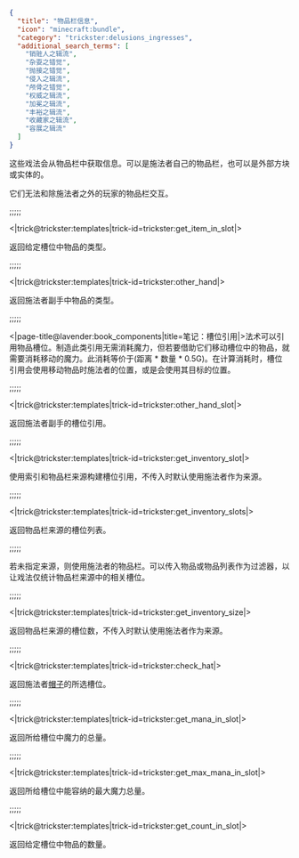 ```json
{
  "title": "物品栏信息",
  "icon": "minecraft:bundle",
  "category": "trickster:delusions_ingresses",
  "additional_search_terms": [
    "销赃人之辑流",
    "杂耍之错觉",
    "抛接之错觉",
    "侵入之辑流",
    "颅骨之错觉",
    "权威之辑流",
    "加冕之辑流",
    "丰裕之辑流",
    "收藏家之辑流",
    "容展之辑流"
  ]
}
```

这些戏法会从物品栏中获取信息。可以是施法者自己的物品栏，也可以是外部方块或实体的。


它们无法和除施法者之外的玩家的物品栏交互。

;;;;;

<|trick@trickster:templates|trick-id=trickster:get_item_in_slot|>

返回给定槽位中物品的类型。

;;;;;

<|trick@trickster:templates|trick-id=trickster:other_hand|>

返回施法者副手中物品的类型。

;;;;;

<|page-title@lavender:book_components|title=笔记：槽位引用|>法术可以引用物品槽位。制造此类引用无需消耗魔力，但若要借助它们移动槽位中的物品，就需要消耗移动的魔力。此消耗等价于(距离 * 数量 * 0.5G)。在计算消耗时，槽位引用会使用移动物品时施法者的位置，或是会使用其目标的位置。

;;;;;

<|trick@trickster:templates|trick-id=trickster:other_hand_slot|>

返回施法者副手的槽位引用。

;;;;;

<|trick@trickster:templates|trick-id=trickster:get_inventory_slot|>

使用索引和物品栏来源构建槽位引用，不传入时默认使用施法者作为来源。

;;;;;

<|trick@trickster:templates|trick-id=trickster:get_inventory_slots|>

返回物品栏来源的槽位列表。

;;;;;

若未指定来源，则使用施法者的物品栏。可以传入物品或物品列表作为过滤器，以让戏法仅统计物品栏来源中的相关槽位。

;;;;;

<|trick@trickster:templates|trick-id=trickster:get_inventory_size|>

返回物品栏来源的槽位数，不传入时默认使用施法者作为来源。

;;;;;

<|trick@trickster:templates|trick-id=trickster:check_hat|>

返回施法者[帽子](^trickster:items/top_hat)的所选槽位。

;;;;;

<|trick@trickster:templates|trick-id=trickster:get_mana_in_slot|>

返回所给槽位中魔力的总量。

;;;;;

<|trick@trickster:templates|trick-id=trickster:get_max_mana_in_slot|>

返回所给槽位中能容纳的最大魔力总量。

;;;;;

<|trick@trickster:templates|trick-id=trickster:get_count_in_slot|>

返回给定槽位中物品的数量。
